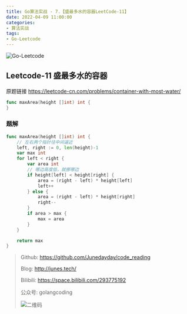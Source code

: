 ```yaml
---
title: Go算法实战 - 7.【盛最多水的容器LeetCode-11】
date: 2022-04-09 11:00:00
categories: 
- 算法实战
tags:
- Go-Leetcode
---
```


![Go-Leetcode](https://i.loli.net/2021/07/10/SbG3k5XFRlsJdOV.jpg)

## Leetcode-11 盛最多水的容器

原题链接 https://leetcode-cn.com/problems/container-with-most-water/

```go
func maxArea(height []int) int {
}
```

<!-- more -->

### 题解

```go
func maxArea(height []int) int {
	// 左右两个指针往中间逼近
	left, right := 0, len(height)-1
	var max int
	for left < right {
		var area int
		// 哪边高度低，就挪哪边
		if height[left] < height[right] {
			area = (right - left) * height[left]
			left++
		} else {
			area = (right - left) * height[right]
			right--
		}
		if area > max {
			max = area
		}
	}

	return max
}
```

> Github: https://github.com/Junedayday/code_reading
>
> Blog: http://junes.tech/
>
> Bilibili: https://space.bilibili.com/293775192
>
> 公众号: golangcoding
>
>  ![二维码](https://i.loli.net/2021/02/28/RPzy7Hjc9GZ8I3e.jpg)

